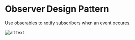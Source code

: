 # Observer Design Pattern

Use obserables to notify subscribers when an event occures.

![alt text](https://github.com/nchathu2014/design-pattern-final/blob/pattern/observer/observer_pattern_1.JPG?raw=true)
